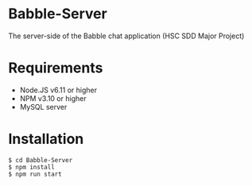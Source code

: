 # Babble-Server
The server-side of the Babble chat application (HSC SDD Major Project)

# Requirements
- Node.JS v6.11 or higher
- NPM v3.10 or higher
- MySQL server

# Installation

```$ git clone https://github.com/Romejanic/Babble-Server.git
$ cd Babble-Server
$ npm install
$ npm run start
````